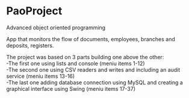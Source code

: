 # PaoProject

Advanced object oriented programming 

App that monitors the flow of documents, employees, branches and deposits, registers.

The project was based on 3 parts building one above the other:                                                                                     
    -The first one using lists and console  (meniu items 1-12)                                                                              
    -The second one using CSV readers and writes and including an audit service (meniu items 13-16)                                                   
    -The last one adding database connection using MySQL and creating a graphical interface using Swing (meniu items 17-37)
